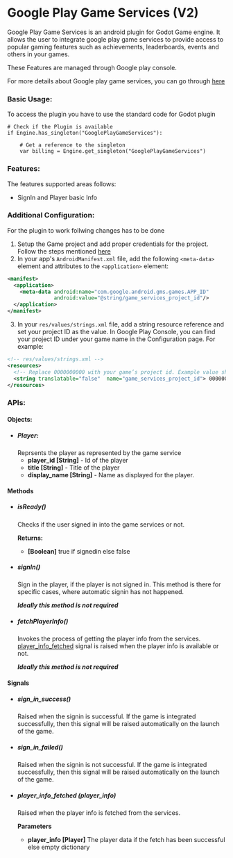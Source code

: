 # Google Play Game Services (V2)

Google Play Game Services is an android plugin for Godot Game engine.
It allows the user to integrate google play game services to provide access to popular gaming features such as achievements, leaderboards, events and others in your games. 

These Features are managed through Google play console.

For more details about Google play game services, you can go through [here](https://developers.google.com/games/services)


### Basic Usage:

To access the plugin you have to use the standard code for Godot plugin

```gdscript
# Check if the Plugin is available
if Engine.has_singleton("GooglePlayGameServices"):

    # Get a reference to the singleton
    var billing = Engine.get_singleton("GooglePlayGameServices")    
```

### Features:

The features supported areas follows:
* SignIn and  Player basic Info



### Additional Configuration:
For the plugin to work follwing changes has to be done
1. Setup the Game project and add proper credentials for the project. Follow the steps mentioned [here](https://developers.google.com/games/services/console/enabling)
2. In your app's `AndroidManifest.xml` file, add the following `<meta-data>` element and attributes to the `<application>` element:

```xml
<manifest>
  <application>
    <meta-data android:name="com.google.android.gms.games.APP_ID"
               android:value="@string/game_services_project_id"/>
  </application>
</manifest>
```
3. In your `res/values/strings.xml` file, add a string resource reference and set your project ID as the value. In Google Play Console, you can find your project ID under your game name in the Configuration page. For example:


```xml
<!-- res/values/strings.xml -->
<resources>
  <!-- Replace 0000000000 with your game’s project id. Example value shown above.  -->
  <string translatable="false"  name="game_services_project_id"> 0000000000 </string>
</resources>
```


### APIs:

#### Objects:

- ##### Player:
  Reprsents the player as represented by the game service
  - **player_id [String]** - Id of the player
  - **title [String]** - Title of the player
  - **display_name [String]** - Name as displayed for the player.

#### Methods

- ##### isReady()
  Checks if the user signed in into the game services or not.

  **Returns:**
  - **[Boolean]** true if signedin else false


- ##### signIn()
  Sign in the player, if the player is not signed in. This method is there for specific cases, where automatic signin has not happened.

  ***Ideally this method is not required***

- ##### fetchPlayerInfo()
  Invokes the process of getting the player info from the services. [player_info_fetched](#player_info_fetched-player_info) signal is raised when the player info is available or not.

  ***Ideally this method is not required***

#### Signals

- ##### sign_in_success()
  Raised when the signin is successful. If the game is integrated successfully, then this signal will be raised automatically on the launch of the game.


- ##### sign_in_failed()
  Raised when the signin is not successful. If the game is integrated successfully, then this signal will be raised automatically on the launch of the game.

- ##### player_info_fetched (player_info)
  Raised when the player info is fetched from the services.

  **Parameters**
  - **player_info [Player]** The player data if the fetch has been successful else empty dictionary






